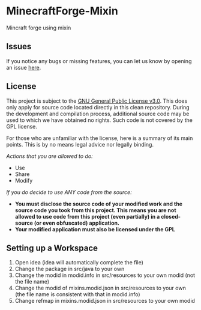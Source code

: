 # MinecraftForge-Mixin
Mincraft forge using mixin

## Issues
If you notice any bugs or missing features, you can let us know by opening an issue [here](https://github.com/IWuMingI/MinecraftForge-Mixin/issues).

## License
This project is subject to the [GNU General Public License v3.0](https://www.gnu.org/licenses/gpl-3.0.en.html). This does only apply for source code located directly in this clean repository. During the development and compilation process, additional source code may be used to which we have obtained no rights. Such code is not covered by the GPL license.

For those who are unfamiliar with the license, here is a summary of its main points. This is by no means legal advice nor legally binding.

*Actions that you are allowed to do:*

- Use
- Share
- Modify

*If you do decide to use ANY code from the source:*

- **You must disclose the source code of your modified work and the source code you took from this project. This means you are not allowed to use code from this project (even partially) in a closed-source (or even obfuscated) application.**
- **Your modified application must also be licensed under the GPL**

## Setting up a Workspace
1. Open idea (idea will automatically complete the file)
2. Change the package in src/java to your own
3. Change the modid in modid.info in src/resources to your own modid (not the file name)
4. Change the modid of mixins.modid.json in src/resources to your own (the file name is consistent with that in modid.info)
5. Change refmap in mixins.modid.json in src/resources to your own modid
